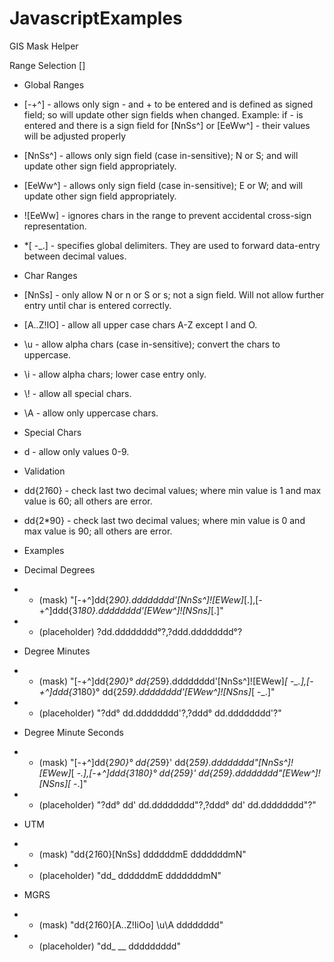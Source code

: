 # JavascriptExamples

GIS Mask Helper

Range Selection
[]
- Global Ranges
- [-+^] - allows only sign - and + to be entered and is defined as signed field; so will update other sign fields when changed.  Example: if - is entered and there is a sign field for [NnSs^] or [EeWw^] - their values will be adjusted properly
- [NnSs^] - allows only sign field (case in-sensitive); N or S; and will update other sign field appropriately.
- [EeWw^] - allows only sign field (case in-sensitive); E or W; and will update other sign field appropriately.
- ![EeWw] - ignores chars in the range to prevent accidental cross-sign representation.
- *[ -_.] - specifies global delimiters.  They are used to forward data-entry between decimal values.

- Char Ranges
- [NnSs] - only allow N or n or S or s; not a sign field.  Will not allow further entry until char is entered correctly.
- [A..Z!IO] - allow all upper case chars A-Z except I and O.
- \\u - allow alpha chars (case in-sensitive); convert the chars to uppercase.
- \\i - allow alpha chars; lower case entry only.
- \\! - allow all special chars.
- \\A - allow only uppercase chars.

- Special Chars
- d - allow only values 0-9.

- Validation
- dd{2*1*60} - check last two decimal values; where min value is 1 and max value is 60; all others are error.
- dd{2*90} - check last two decimal values; where min value is 0 and max value is 90; all others are error.

- Examples
- Decimal Degrees
- - (mask) "[-+^]dd{2*90}.dddddddd'[NnSs^]![EWew]*[.],[-+^]ddd{3*180}.dddddddd'[EWew^]![NSns]*[.]"
- - (placeholder) ?dd.dddddddd°?,?ddd.dddddddd°?
- Degree Minutes
- - (mask) "[-+^]dd{2*90}° dd{2*59}.dddddddd'[NnSs^]![EWew]*[ -_.],[-+^]ddd{3*180}° dd{2*59}.dddddddd'[EWew^]![NSns]*[ -_.]"
- - (placeholder) "?dd° dd.dddddddd'?,?ddd° dd.dddddddd'?"
- Degree Minute Seconds
- - (mask) "[-+^]dd{2*90}° dd{2*59}' dd{2*59}.dddddddd\"[NnSs^]![EWew]*[ -_.],[-+^]ddd{3*180}° dd{2*59}' dd{2*59}.dddddddd\"[EWew^]![NSns]*[ -_.]"
- - (placeholder) "?dd° dd' dd.dddddddd\"?,?ddd° dd' dd.dddddddd\"?"
- UTM
- - (mask) "dd{2*1*60}[NnSs] ddddddmE dddddddmN"
- - (placeholder) "dd_ ddddddmE dddddddmN"
- MGRS
- - (mask) "dd{2*1*60}[A..Z!IiOo] \\u\\A dddddddd"
- - (placeholder) "dd_ __ ddddddddd"

